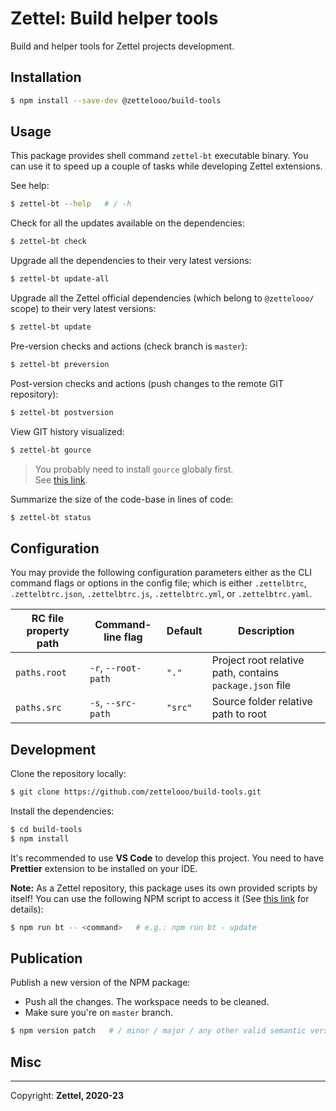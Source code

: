 # Zettel: Build helper tools

Build and helper tools for Zettel projects development.

## Installation

```bash
$ npm install --save-dev @zettelooo/build-tools
```

## Usage

This package provides shell command `zettel-bt` executable binary.
You can use it to speed up a couple of tasks while developing Zettel extensions.

See help:

```bash
$ zettel-bt --help   # / -h
```

Check for all the updates available on the dependencies:

```bash
$ zettel-bt check
```

Upgrade all the dependencies to their very latest versions:

```bash
$ zettel-bt update-all
```

Upgrade all the Zettel official dependencies (which belong to `@zettelooo/` scope) to their very latest versions:

```bash
$ zettel-bt update
```

Pre-version checks and actions (check branch is `master`):

```bash
$ zettel-bt preversion
```

Post-version checks and actions (push changes to the remote GIT repository):

```bash
$ zettel-bt postversion
```

View GIT history visualized:

```bash
$ zettel-bt gource
```

> You probably need to install `gource` globaly first.<br/>
See [this link](https://gource.io/).

Summarize the size of the code-base in lines of code:

```bash
$ zettel-bt status
```

## Configuration

You may provide the following configuration parameters either as the CLI command flags or options in the config file; which is either `.zettelbtrc`, `.zettelbtrc.json`, `.zettelbtrc.js`, `.zettelbtrc.yml`, or `.zettelbtrc.yaml`.

| RC file property path | Command-line flag | Default | Description |
|---|---|---|---|
| `paths.root` | `-r`, `--root-path` | `"."` | Project root relative path, contains `package.json` file
| `paths.src` | `-s`, `--src-path` | `"src"` | Source folder relative path to root

## Development

Clone the repository locally:

```bash
$ git clone https://github.com/zettelooo/build-tools.git
```

Install the dependencies:

```bash
$ cd build-tools
$ npm install
```

It's recommended to use **VS Code** to develop this project.
You need to have **Prettier** extension to be installed on your IDE.

**Note:** As a Zettel repository, this package uses its own provided scripts by itself!
You can use the following NPM script to access it (See [this link](https://github.com/zettelooo/build-tools#usage) for details):

```bash
$ npm run bt -- <command>   # e.g.: npm run bt - update
```

## Publication

Publish a new version of the NPM package:

- Push all the changes. The workspace needs to be cleaned.
- Make sure you're on `master` branch.

```bash
$ npm version patch   # / minor / major / any other valid semantic version
```

## Misc


------------------

Copyright: **Zettel, 2020-23**
